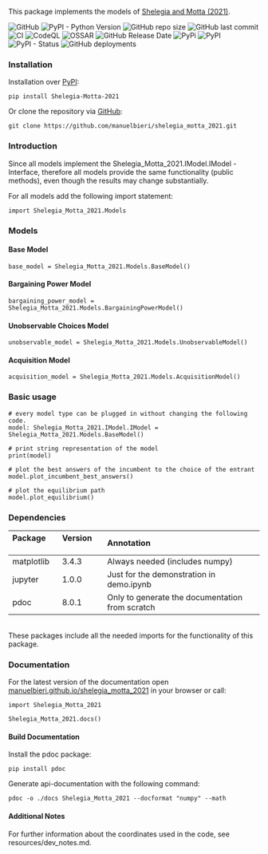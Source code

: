 This package implements the models of [Shelegia and Motta (2021)](resources/shelegia_motta_2021.pdf).

![GitHub](https://img.shields.io/github/license/manuelbieri/shelegia_motta_2021)
![PyPI - Python Version](https://img.shields.io/pypi/pyversions/Shelegia-Motta-2021)
![GitHub repo size](https://img.shields.io/github/repo-size/manuelbieri/shelegia_motta_2021)
![GitHub last commit](https://img.shields.io/github/last-commit/manuelbieri/shelegia_motta_2021)
![CI](https://github.com/manuelbieri/shelegia_motta_2021/actions/workflows/ci.yml/badge.svg)
![CodeQL](https://github.com/manuelbieri/shelegia_motta_2021/actions/workflows/codeql-analysis.yml/badge.svg)
![OSSAR](https://github.com/manuelbieri/shelegia_motta_2021/actions/workflows/ossar-analysis.yml/badge.svg)
![GitHub Release Date](https://img.shields.io/github/release-date/manuelbieri/shelegia_motta_2021)
![PyPi](https://github.com/manuelbieri/shelegia_motta_2021/actions/workflows/pypi.yml/badge.svg)
![PyPI](https://img.shields.io/pypi/v/Shelegia-Motta-2021)
![PyPI - Status](https://img.shields.io/pypi/status/Shelegia-Motta-2021)
![GitHub deployments](https://img.shields.io/github/deployments/manuelbieri/shelegia_motta_2021/github-pages?label=Documentation)

### Installation
Installation over [PyPI](https://pypi.org/project/Shelegia-Motta-2021/):
```
pip install Shelegia-Motta-2021
```

Or clone the repository via [GitHub](https://github.com/manuelbieri/shelegia_motta_2021):
```
git clone https://github.com/manuelbieri/shelegia_motta_2021.git
```

### Introduction
Since all models implement the Shelegia_Motta_2021.IModel.IModel - Interface, therefore all models provide the same functionality (public methods), even though the results may change substantially.

For all models add the following import statement:
```
import Shelegia_Motta_2021.Models
```

### Models
#### Base Model
```
base_model = Shelegia_Motta_2021.Models.BaseModel()
```

#### Bargaining Power Model
```
bargaining_power_model = Shelegia_Motta_2021.Models.BargainingPowerModel()
```

#### Unobservable Choices Model
```
unobservable_model = Shelegia_Motta_2021.Models.UnobservableModel()
```

#### Acquisition Model
```
acquisition_model = Shelegia_Motta_2021.Models.AcquisitionModel()
```

### Basic usage
```
# every model type can be plugged in without changing the following code.
model: Shelegia_Motta_2021.IModel.IModel = Shelegia_Motta_2021.Models.BaseModel()

# print string representation of the model
print(model)

# plot the best answers of the incumbent to the choice of the entrant
model.plot_incumbent_best_answers()

# plot the equilibrium path
model.plot_equilibrium()
```

### Dependencies

| Package &emsp;| Version &emsp; | Annotation &emsp;                                     |
|:-----------|:---------|:------------------------------------------------|
| matplotlib | 3.4.3    | Always needed (includes numpy)                  |
| jupyter    | 1.0.0    | Just for the demonstration in demo.ipynb        |
| pdoc       | 8.0.1    | Only to generate the documentation from scratch |
<br>
These packages include all the needed imports for the functionality of this package.

### Documentation
For the latest version of the documentation open [manuelbieri.github.io/shelegia_motta_2021](https://manuelbieri.github.io/shelegia_motta_2021/Shelegia_Motta_2021.html) in your browser or call:
```
import Shelegia_Motta_2021

Shelegia_Motta_2021.docs()
```

#### Build Documentation
Install the pdoc package:
```
pip install pdoc
```
Generate api-documentation with the following command:
```
pdoc -o ./docs Shelegia_Motta_2021 --docformat "numpy" --math
```

#### Additional Notes
For further information about the coordinates used in the code, see resources/dev_notes.md.
